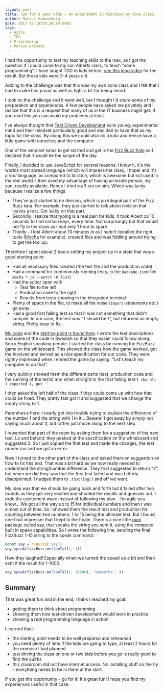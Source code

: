 ```yaml
---
layout: post
title: TDD for 9 year olds - an experiment in teaching my sons class
author: Marcus Hammarberg
date: 2017-12-18T20:26:19.000Z
tags:
  - Agile
  - TDD
  - Programming
  - Marcus private
---
```


I had the opportunity to test my teaching skills to the max, as I got the question if I could come to my son Alberts class, to teach "some programming". I have taught TDD to kids before, [see this long video](https://www.youtube.com/watch?v=Ont8keNr08Y&t=1679s) for the result. But those kids were 3-4 years old.

Adding to the challenge was that this was my own sons class and I felt that I had to make him proud as well as fight a bit for being heard.

I took on the challenge and it went well, but I thought I'd share some of my preparation and experiences. A few people have asked me privately and I realize that this is a request that many of us in the IT business might get. If you read this you can avoid my problems at least.

<!-- excerpt-end -->

I've always thought that [Test Driven Development](https://en.wikipedia.org/wiki/Test-driven_development) suits young, experimental mind and their mindset particularly good and decided to have that as my topic for the class. By doing this we could also do a kata and hence have a little game with ourselves and the computer.

One of the simplest katas to get started and get is the [Fizz Buzz Kata](http://codingdojo.org/kata/FizzBuzz/) so I decided that it would be the scope of the day.

Finally, I decided to use JavaScript for several reasons: I know it, it's the worlds most spread language (which will impress the class, I hope) and it's a *real* language, as compared to Scratch, which is awesome but not used in the real world.
I then used my advantage of having an inside person, my son, readily available. Hence I tried stuff out on him. Which was lucky because I realize a few things:

* They've just started to do division, which is an integral part of the Fizz Buzz kata. For example, they just started to talk about division that leaves a rest. Got lucky on that part.
* Secondly I realize that typing is a real pain for kids. It took Albert ca 10 seconds to find certain keys, every time. Not surprisingly but that would not fly in the class as I had only 1 hour to spare
* Thirdly - I lost Albert about 10 minutes in as I hadn't installed the right tools ([Mocha](https://mochajs.org/) for example), created files and was fiddling around trying to get the tool up.

Therefore I spent about 2 hours setting my project up in a state that was a good starting point:

* Had all necessary files created (the test file and the production code)
* Had a command for continuously running tests, in the `package.json`-file `mocha *.js --watch -R list`)
* Had the editor open with
  * Test file to the left
  * Production code to the right
  * Results from tests showing in the integrated terminal
* Plenty of space in the file, to make all the noise (`import`-statements etc.) go away
* Had a good first failing test so that it was not something that didn't compile. In our case, the test was "1 should be 1", but returned an empty string. Pretty easy to fix.

[My code](https://github.com/marcusoftnet/abbe-skola) and the [starting point is found here](https://github.com/marcusoftnet/abbe-skola/tree/babbfb615f573d1778af40f162f46d8a4ad3cfd8). I wrote the test descriptions and some of the code in Swedish so that they easier could follow along. Sorry English speaking people.
I started the class by running the FizzBuzz game on the whiteboard. This showed the class how the game worked, got the involved and served as a nice specification for our code. They were rightly impressed when I ended the game by saying: "Let's teach my computer to do that".

I very quickly showed them the different parts (test, production code and the running of the tests) and when straight to the first failing test:`1 ska bli 1 expected 1, got ''`

I then asked the left half of the class if they could come up with how that could be fixed. They pretty fast got it and suggested that we change the empty string to 1.

Parenthesis here: I nearly got into trouble trying to explain the difference of the number 1 and the string with 1 in it… Beware! I got away by simply not saying much about it, but rather just move along to the next step.

I rewarded that part of the room by asking them for a suggestion of the next test. Lo and behold; they peeked at the specification on the whiteboard and suggested 2. So I just copied the first test and made the changes, the test runner ran and we got an error.

Now I turned to the other part of the class and asked them on suggestion on how to fix this test. That was a bit hard as we now really needed to understand the string/number difference. They first suggested to return "2", but when we did they saw that the first test failed and was bitterly disappointed. I nudged them to `.toString()` and off we went.

My idea was that we should be going back and forth but it failed after two rounds as they got very excited and shouted the results and guesses out. I rode the excitement wave instead of following my plan - I'm agile you know...
We got all the way up to 15 for individual numbers and then I was almost out of time. So I showed them the result test and production for counting between two numbers; 1 to 15 being the ultimate test.
But I found one final impresser that I kept to the finale. There's a nice little [npm package called say](http://npmjs.org/package/say), that speaks the string you sent it, using the computer built in speak capabilities. So I wrote the following line, sending the final FizzBuzz 1-15 string to the speak command:

```javascript
const say = require('say')
say.speak(fizzBuzz.mellanTal(1, 1))
```

How they laughed! Especially when we turned the speed up a bit and then sent it the result for 1-1000.

```javascript
say.speak(fizzBuzz.mellanTal(1, 10000), 'Samantha', 4)
```

## Summary

That was great fun and in the end, I think I reached my goal:

* getting them to think about programming
* showing them how test-driven development would work in practice
* showing a *real* programming language in action

I learned that:

* the starting point needs to be well prepared and rehearsed
* you need plenty of time if the kids are going to type, at least 2 hours for the exercise I had planned
* test driving the class on one or two kids before you go is really good to find the quirks
* this classroom did not have internet access. No installing stuff on the fly - everything needs to be in there at the start.

If you get this opportunity - go for it! It's great fun! I hope you find my experiences useful in that case.
